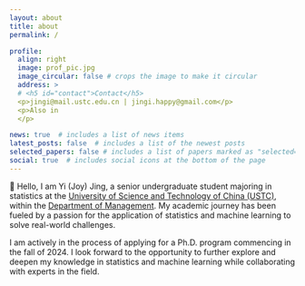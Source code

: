 ```yaml
---
layout: about
title: about
permalink: /

profile:
  align: right
  image: prof_pic.jpg
  image_circular: false # crops the image to make it circular
  address: >
  # <h5 id="contact">Contact</h5>
  <p>jingi@mail.ustc.edu.cn | jingi.happy@gmail.com</p>
  <p>Also in 
  </p>

news: true  # includes a list of news items
latest_posts: false  # includes a list of the newest posts
selected_papers: false # includes a list of papers marked as "selected={true}"
social: true  # includes social icons at the bottom of the page
---
```


:wave: Hello, I am Yi (Joy) Jing, a senior undergraduate student majoring in statistics at the [University of Science and Technology of China (USTC)](http://en.ustc.edu.cn/), within the [Department of Management](http://en.business.ustc.edu.cn/main.htm). My academic journey has been fueled by a passion for the application of statistics and machine learning to solve real-world challenges. 

I am actively in the process of applying for a Ph.D. program commencing in the fall of 2024. I look forward to the opportunity to further explore and deepen my knowledge in statistics and machine learning while collaborating with experts in the field.